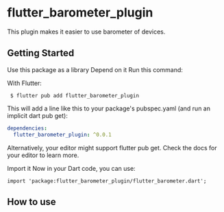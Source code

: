 # flutter_barometer_plugin

This plugin makes it easier to use barometer of devices.

## Getting Started

Use this package as a library
Depend on it
Run this command:

With Flutter:

` $ flutter pub add flutter_barometer_plugin`

This will add a line like this to your package's pubspec.yaml (and run an implicit dart pub get):


``` yaml
dependencies: 
  flutter_barometer_plugin: ^0.0.1
```

Alternatively, your editor might support flutter pub get. Check the docs for your editor to learn more.

Import it
Now in your Dart code, you can use:

`import 'package:flutter_barometer_plugin/flutter_barometer.dart';`

## How to use 


